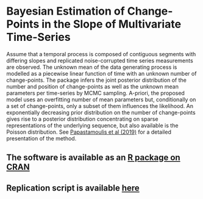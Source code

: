 # Bayesian Estimation of Change-Points in the Slope of Multivariate Time-Series

Assume that a temporal process is composed of contiguous segments with differing slopes and replicated noise-corrupted time series measurements are observed. The unknown mean of the data generating process is modelled as a piecewise linear function of time with an unknown number of change-points. The package infers the joint posterior distribution of the number and position of change-points as well as the unknown mean parameters per time-series by MCMC sampling. A-priori, the proposed model uses an overfitting number of mean parameters but, conditionally on a set of change-points, only a subset of them influences the likelihood. An exponentially decreasing prior distribution on the number of change-points gives rise to a posterior distribution concentrating on sparse representations of the underlying sequence, but also available is the Poisson distribution. See  [Papastamoulis et al (2019)](https://arxiv.org/abs/1709.06111) for a detailed presentation of the method.


## The software is available as an [R package on CRAN](https://CRAN.R-project.org/package=beast)


## Replication script is available [here](https://github.com/mqbssppe/growthPhaseMCMC/blob/master/replication_scripts/)

